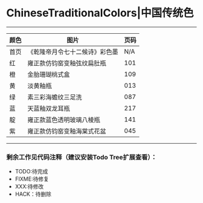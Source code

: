 # ChineseTraditionalColors|中国传统色

---

| 颜色 | 图片                           | 页码 |
| ---- | ------------------------------ | ---- |
| 首页 | 《乾隆帝月令七十二候诗》彩色墨 | N/A  |
| 红   | 雍正款仿钧窑变釉弦纹扁肚瓶     | 101  |
| 橙   | 金胎珊瑚桃式盒                 | 109  |
| 黄   | 淡黄釉瓶                       | 013  |
| 绿   | 素三彩海蟾纹三足洗             | 087  |
| 蓝   | 天蓝釉双龙耳瓶                 | 217  |
| 靛   | 雍正款蓝色透明玻璃八棱瓶       | 141  |
| 紫   | 雍正款仿钧窑变釉海棠式花盆     | 045  |

---

### 剩余工作见代码注释（建议安装Todo Tree扩展查看）：
 - TODO:待完成
 - FIXME:待修复
 - XXX:待修改
 - HACK：待删除

